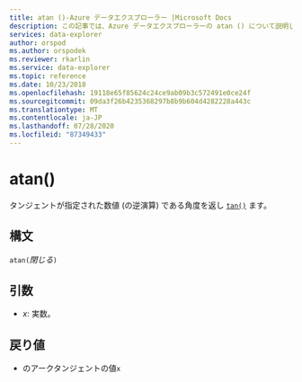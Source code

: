 ```yaml
---
title: atan ()-Azure データエクスプローラー |Microsoft Docs
description: この記事では、Azure データエクスプローラーの atan () について説明します。
services: data-explorer
author: orspod
ms.author: orspodek
ms.reviewer: rkarlin
ms.service: data-explorer
ms.topic: reference
ms.date: 10/23/2018
ms.openlocfilehash: 19118e65f85624c24ce9ab09b3c572491e0ce24f
ms.sourcegitcommit: 09da3f26b4235368297b8b9b604d4282228a443c
ms.translationtype: MT
ms.contentlocale: ja-JP
ms.lasthandoff: 07/28/2020
ms.locfileid: "87349433"
---
```

# <a name="atan"></a>atan()

タンジェントが指定された数値 (の逆演算) である角度を返し [`tan()`](tanfunction.md) ます。

## <a name="syntax"></a>構文

`atan(`*閉じる*`)`

## <a name="arguments"></a>引数

* *x*: 実数。

## <a name="returns"></a>戻り値

* のアークタンジェントの値`x`